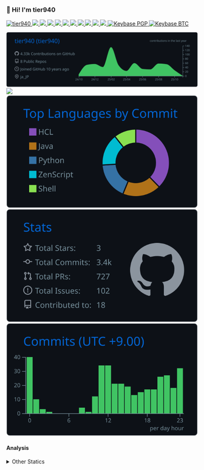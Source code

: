 ### 👋 Hi! I'm tier940

<p align="left"> 
  <a href="https://github.com/tier940/tier940/">
    <img src="https://komarev.com/ghpvc/?username=tier940" alt="tier940" />
  </a>
  <a href="http://twitter.com/tier940">
    <img height="20" src="https://img.shields.io/twitter/follow/tier940?label=Twitter&logo=twitter&style=flat" />
  </a>
  <a href="https://github.com/tier940">
    <img height="20" src="https://img.shields.io/github/followers/tier940?label=follow&logo=github&style=flat" />
  </a>
  <a href="https://www.reddit.com/user/tier940">
    <img height="20" src="https://img.shields.io/reddit/user-karma/combined/tier940?label=Reddit&logo=reddit&style=flat" />
  </a>
  <a href="https://stackoverflow.com/users/17317833/tier940">
    <img height="20" src="https://img.shields.io/stackexchange/stackoverflow/r/17317833?label=StackOverflow&logo=stack-overflow&style=flat" />
  </a>
  <a href="https://zenn.dev/tier940">
    <img height="20" src="https://zenn.badge.nikaera.com/s/tier940/likes" />
  </a>
  <a href="https://zenn.dev/tier940">
    <img height="20" src="https://zenn.badge.nikaera.com/s/tier940/followers" />
  </a>
  <a href="https://zenn.dev/tier940">
    <img height="20" src="https://zenn.badge.nikaera.com/s/tier940/articles" />
  </a>
  <a href="http://qiita.com/tier940">
    <img height="20" src="https://qiita-badge.apiapi.app/s/tier940/posts.svg" />
  </a>
  <a href="http://qiita.com/tier940">
    <img height="20" src="https://qiita-badge.apiapi.app/s/tier940/contributions.svg" />
  </a>
  <a href="https://github.com/tier940/tier940/">
    <img height="20" src="https://github.com/tier940/tier940/actions/workflows/main.yml/badge.svg" />
  </a>
  <a href="https://keybase.io/tier940">
    <img alt="Keybase PGP" src="https://img.shields.io/keybase/pgp/tier940">
  </a>
  <a href="https://keybase.io/tier940">
    <img alt="Keybase BTC" src="https://img.shields.io/keybase/btc/tier940">
  </a>
</p>

[![](https://raw.githubusercontent.com/tier940/tier940/main/profile-summary-card-output/github_dark/0-profile-details.svg)](https://github.com/vn7n24fzkq/github-profile-summary-cards)
[![](https://raw.githubusercontent.com/tier940/tier940/main/profile-summary-card-output/github_dark/1-repos-per-language.svg)](https://github.com/vn7n24fzkq/github-profile-summary-cards) [![](https://raw.githubusercontent.com/tier940/tier940/main/profile-summary-card-output/github_dark/2-most-commit-language.svg)](https://github.com/vn7n24fzkq/github-profile-summary-cards)
[![](https://raw.githubusercontent.com/tier940/tier940/main/profile-summary-card-output/github_dark/3-stats.svg)](https://github.com/vn7n24fzkq/github-profile-summary-cards) [![](https://raw.githubusercontent.com/tier940/tier940/main/profile-summary-card-output/github_dark/4-productive-time.svg)](https://github.com/vn7n24fzkq/github-profile-summary-cards)


#### Analysis
<!-- <img height="150" src="https://github.com/tier940/tier940/blob/master/images/stat.svg" alt="Alternative Text"/> -->

<details>
  <summary>Other Statics</summary>
  <!--START_SECTION:waka-->
![Code Time](http://img.shields.io/badge/Code%20Time-4%2C489%20hrs%2015%20mins-blue)

**🐱 My GitHub Data** 

> 📦 35.6 kB Used in GitHub's Storage 
 > 
> 💼 Opted to Hire
 > 
> 📜 8 Public Repositories 
 > 
> 🔑 5 Private Repositories 
 > 
**I'm an Early 🐤** 

```text
🌞 Morning                3060 commits        ████░░░░░░░░░░░░░░░░░░░░░   16.67 % 
🌆 Daytime                6591 commits        █████████░░░░░░░░░░░░░░░░   35.90 % 
🌃 Evening                6787 commits        █████████░░░░░░░░░░░░░░░░   36.96 % 
🌙 Night                  1923 commits        ███░░░░░░░░░░░░░░░░░░░░░░   10.47 % 
```
📅 **I'm Most Productive on Sunday** 

```text
Monday                   1863 commits        ███░░░░░░░░░░░░░░░░░░░░░░   10.15 % 
Tuesday                  2964 commits        ████░░░░░░░░░░░░░░░░░░░░░   16.14 % 
Wednesday                2322 commits        ███░░░░░░░░░░░░░░░░░░░░░░   12.65 % 
Thursday                 1839 commits        ███░░░░░░░░░░░░░░░░░░░░░░   10.02 % 
Friday                   2581 commits        ████░░░░░░░░░░░░░░░░░░░░░   14.06 % 
Saturday                 3393 commits        █████░░░░░░░░░░░░░░░░░░░░   18.48 % 
Sunday                   3399 commits        █████░░░░░░░░░░░░░░░░░░░░   18.51 % 
```


📊 **This Week I Spent My Time On** 

```text
🕑︎ Time Zone: Asia/Tokyo

💬 Programming Languages: 
Other                    27 hrs 54 mins      █████████████████████░░░░   83.42 % 
Java                     2 hrs 36 mins       ██░░░░░░░░░░░░░░░░░░░░░░░   07.81 % 
Markdown                 1 hr 29 mins        █░░░░░░░░░░░░░░░░░░░░░░░░   04.43 % 
INI                      29 mins             ░░░░░░░░░░░░░░░░░░░░░░░░░   01.49 % 
JSON                     11 mins             ░░░░░░░░░░░░░░░░░░░░░░░░░   00.56 % 

🔥 Editors: 
Edge                     27 hrs 32 mins      █████████████████████░░░░   82.29 % 
IntelliJ IDEA            3 hrs 27 mins       ███░░░░░░░░░░░░░░░░░░░░░░   10.33 % 
VS Code                  2 hrs 5 mins        ██░░░░░░░░░░░░░░░░░░░░░░░   06.25 % 
Chrome                   22 mins             ░░░░░░░░░░░░░░░░░░░░░░░░░   01.12 % 

💻 Operating System: 
Windows                  29 hrs 46 mins      ██████████████████████░░░   88.96 % 
Mac                      3 hrs 19 mins       ██░░░░░░░░░░░░░░░░░░░░░░░   09.91 % 
Unknown OS               22 mins             ░░░░░░░░░░░░░░░░░░░░░░░░░   01.12 % 
```

**I Mostly Code in Java** 

```text
Java                     17 repos            █████████████░░░░░░░░░░░░   53.12 % 
ZenScript                3 repos             ██░░░░░░░░░░░░░░░░░░░░░░░   09.38 % 
Shell                    2 repos             ██░░░░░░░░░░░░░░░░░░░░░░░   06.25 % 
Python                   2 repos             ██░░░░░░░░░░░░░░░░░░░░░░░   06.25 % 
HTML                     1 repo              █░░░░░░░░░░░░░░░░░░░░░░░░   03.12 % 
```



**Timeline**

![Lines of Code chart](https://raw.githubusercontent.com/tier940/tier940/main/assets/bar_graph.png)


 Last Updated on 22/09/2024 00:08:28 UTC
<!--END_SECTION:waka-->
</details>
